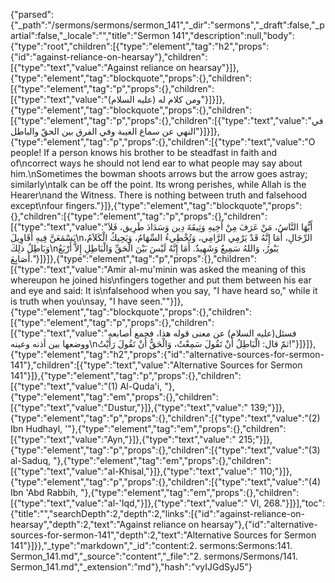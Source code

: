 {"parsed":{"_path":"/sermons/sermons/sermon_141","_dir":"sermons","_draft":false,"_partial":false,"_locale":"","title":"Sermon 141","description":null,"body":{"type":"root","children":[{"type":"element","tag":"h2","props":{"id":"against-reliance-on-hearsay"},"children":[{"type":"text","value":"Against reliance on hearsay"}]},{"type":"element","tag":"blockquote","props":{},"children":[{"type":"element","tag":"p","props":{},"children":[{"type":"text","value":"ومن كلام له (عليه السلام)"}]}]},{"type":"element","tag":"blockquote","props":{},"children":[{"type":"element","tag":"p","props":{},"children":[{"type":"text","value":"في النهي عن سماع الغيبة وفي الفرق بين الحقّ والباطل"}]}]},{"type":"element","tag":"p","props":{},"children":[{"type":"text","value":"O people! If a person knows his brother to be steadfast in faith and of\ncorrect ways he should not lend ear to what people may say about him.\nSometimes the bowman shoots arrows but the arrow goes astray; similarly\ntalk can be off the point. Its wrong perishes, while Allah is the Hearer\nand the Witness. There is nothing between truth and falsehood except\nfour fingers."}]},{"type":"element","tag":"blockquote","props":{},"children":[{"type":"element","tag":"p","props":{},"children":[{"type":"text","value":"أَيُّهَا النَّاسُ، مَنْ عَرَفَ مِنْ أَخِيهِ وَثِيقَةَ دِين وَسَدَادَ طَرِيق، فَلاَ يَسْمَعَنَّ فِيهِ أَقَاوِيلَ\nالرِّجَالِ، أَمَا إِنَّهُ قَدْ يَرْمِي الرَّامِي، وَتُخْطِيءُ السِّهَامُ، وَيَحِيكُ الْكَلاَمُ، وَبَاطِلُ ذلِكَ\nيَبْورُ، وَاللهُ سَمِيعٌ وَشَهِيدٌ. أَمَا إِنَّهُ لَيْسَ بَيْنَ الْحَقِّ وَالْبَاطِلِ إِلاَّ أَرْبَعُ أَصَابِعَ."}]}]},{"type":"element","tag":"p","props":{},"children":[{"type":"text","value":"Amir al-mu'minin was asked the meaning of this whereupon he joined his\nfingers together and put them between his ear and eye and said: It is\nfalsehood when you say, \"I have heard so,\" while it is truth when you\nsay, \"I have seen.\""}]},{"type":"element","tag":"blockquote","props":{},"children":[{"type":"element","tag":"p","props":{},"children":[{"type":"text","value":"فسئل(عليه السلام) عن معنى قوله هذا، فجمع أصابعه ووضعها بين أذنه وعينه\nثمّ قال: الْبَاطِلُ أَنْ تَقُولَ سَمِعْتُ، وَالْحَقُّ أَنْ تَقُولَ رَأَيْتُ!"}]}]},{"type":"element","tag":"h2","props":{"id":"alternative-sources-for-sermon-141"},"children":[{"type":"text","value":"Alternative Sources for Sermon 141"}]},{"type":"element","tag":"p","props":{},"children":[{"type":"text","value":"(1) Al-Quda'i, "},{"type":"element","tag":"em","props":{},"children":[{"type":"text","value":"Dustur,"}]},{"type":"text","value":" 139;"}]},{"type":"element","tag":"p","props":{},"children":[{"type":"text","value":"(2) Ibn Hudhayl, '"},{"type":"element","tag":"em","props":{},"children":[{"type":"text","value":"Ayn,"}]},{"type":"text","value":" 215;"}]},{"type":"element","tag":"p","props":{},"children":[{"type":"text","value":"(3) al-Saduq, "},{"type":"element","tag":"em","props":{},"children":[{"type":"text","value":"al-Khisal,"}]},{"type":"text","value":" 110;"}]},{"type":"element","tag":"p","props":{},"children":[{"type":"text","value":"(4) Ibn 'Abd Rabbih, "},{"type":"element","tag":"em","props":{},"children":[{"type":"text","value":"al-'Iqd,"}]},{"type":"text","value":" VI, 268."}]}],"toc":{"title":"","searchDepth":2,"depth":2,"links":[{"id":"against-reliance-on-hearsay","depth":2,"text":"Against reliance on hearsay"},{"id":"alternative-sources-for-sermon-141","depth":2,"text":"Alternative Sources for Sermon 141"}]}},"_type":"markdown","_id":"content:2. sermons:Sermons:141. Sermon_141.md","_source":"content","_file":"2. sermons/Sermons/141. Sermon_141.md","_extension":"md"},"hash":"vyIJGdSyJ5"}